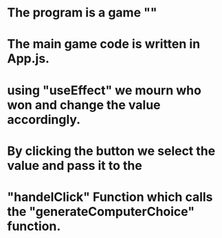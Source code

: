 # The program is a game ""


# The main game code is written in App․js.


# using "useEffect" we mourn who won and change the value accordingly. 



# By clicking the button we select the value and pass it to the 
# "handelClick" Function which calls the "generateComputerChoice"      function.